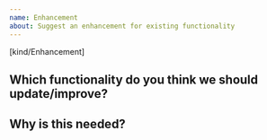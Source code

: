 ```yaml
---
name: Enhancement
about: Suggest an enhancement for existing functionality
---
```

[kind/Enhancement]
<!--

Welcome! - We kindly ask you to:

  1. Fill out the issue template below 

Thank you for contributing to the project!

-->

## Which functionality do you think we should update/improve?


## Why is this needed? 

